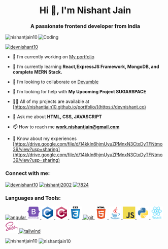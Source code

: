 
<h1 align="center">Hi 👋, I'm Nishant Jain</h1>
<h3 align="center">A passionate frontend developer from India</h3>
<img align="right" alt="Coding" width="400" src="https://c.tenor.com/NOYF3f82b_gAAAAC/programmer.gif">

<p align="left"> <img src="https://komarev.com/ghpvc/?username=nishantjain10&label=Profile%20views&color=0e75b6&style=flat" alt="nishantjain10" /> </p>

<p align="left"> <a href="https://twitter.com/devnishant10" target="blank"><img src="https://img.shields.io/twitter/follow/devnishant10?logo=twitter&style=for-the-badge" alt="devnishant10" /></a> </p>

- 🔭 I’m currently working on [My portfolio](https://github.com/Nishantjain10/portfolio)

- 🌱 I’m currently learning **React,ExpressJS Framework, MongoDB, and complete MERN Stack.**

- 👯 I’m looking to collaborate on [Devumble](https://github.com/yashsehgal/devumble)

- 🤝 I’m looking for help with **My Upcoming Project SUGARSPACE**

- 👨‍💻 All of my projects are available at [https://nishantjain10.github.io/portfolio/](https://devnishant.co)

- 💬 Ask me about **HTML, CSS, JAVASCRIPT**

- 📫 How to reach me **work.nishantjain@gmail.com**

- 📄 Know about my experiences [https://drive.google.com/file/d/14kkIn6hjmUyuZPMnxN3CtxDyTFNtmo39/view?usp=sharing](https://drive.google.com/file/d/14kkIn6hjmUyuZPMnxN3CtxDyTFNtmo39/view?usp=sharing)

<h3 align="left">Connect with me:</h3>
<p align="left">
<a href="https://twitter.com/devnishant10" target="blank"><img align="center" src="https://raw.githubusercontent.com/rahuldkjain/github-profile-readme-generator/master/src/images/icons/Social/twitter.svg" alt="devnishant10" height="30" width="40" /></a>
<a href="https://linkedin.com/in/nishantj2002" target="blank"><img align="center" src="https://raw.githubusercontent.com/rahuldkjain/github-profile-readme-generator/master/src/images/icons/Social/linked-in-alt.svg" alt="nishantj2002" height="30" width="40" /></a>
<a href="https://discord.gg/7824" target="blank"><img align="center" src="https://raw.githubusercontent.com/rahuldkjain/github-profile-readme-generator/master/src/images/icons/Social/discord.svg" alt="7824" height="30" width="40" /></a>
</p>

<h3 align="left">Languages and Tools:</h3>
<p align="left"> <a href="https://angular.io" target="_blank" rel="noreferrer"> <img src="https://angular.io/assets/images/logos/angular/angular.svg" alt="angular" width="40" height="40"/> </a> <a href="https://getbootstrap.com" target="_blank" rel="noreferrer"> <img src="https://raw.githubusercontent.com/devicons/devicon/master/icons/bootstrap/bootstrap-plain-wordmark.svg" alt="bootstrap" width="40" height="40"/> </a> <a href="https://www.cprogramming.com/" target="_blank" rel="noreferrer"> <img src="https://raw.githubusercontent.com/devicons/devicon/master/icons/c/c-original.svg" alt="c" width="40" height="40"/> </a> <a href="https://www.w3schools.com/cpp/" target="_blank" rel="noreferrer"> <img src="https://raw.githubusercontent.com/devicons/devicon/master/icons/cplusplus/cplusplus-original.svg" alt="cplusplus" width="40" height="40"/> </a> <a href="https://www.w3schools.com/css/" target="_blank" rel="noreferrer"> <img src="https://raw.githubusercontent.com/devicons/devicon/master/icons/css3/css3-original-wordmark.svg" alt="css3" width="40" height="40"/> </a> <a href="https://git-scm.com/" target="_blank" rel="noreferrer"> <img src="https://www.vectorlogo.zone/logos/git-scm/git-scm-icon.svg" alt="git" width="40" height="40"/> </a> <a href="https://www.w3.org/html/" target="_blank" rel="noreferrer"> <img src="https://raw.githubusercontent.com/devicons/devicon/master/icons/html5/html5-original-wordmark.svg" alt="html5" width="40" height="40"/> </a> <a href="https://www.java.com" target="_blank" rel="noreferrer"> <img src="https://raw.githubusercontent.com/devicons/devicon/master/icons/java/java-original.svg" alt="java" width="40" height="40"/> </a> <a href="https://developer.mozilla.org/en-US/docs/Web/JavaScript" target="_blank" rel="noreferrer"> <img src="https://raw.githubusercontent.com/devicons/devicon/master/icons/javascript/javascript-original.svg" alt="javascript" width="40" height="40"/> </a> <a href="https://www.python.org" target="_blank" rel="noreferrer"> <img src="https://raw.githubusercontent.com/devicons/devicon/master/icons/python/python-original.svg" alt="python" width="40" height="40"/> </a> <a href="https://reactjs.org/" target="_blank" rel="noreferrer"> <img src="https://raw.githubusercontent.com/devicons/devicon/master/icons/react/react-original-wordmark.svg" alt="react" width="40" height="40"/> </a> <a href="https://sass-lang.com" target="_blank" rel="noreferrer"> <img src="https://raw.githubusercontent.com/devicons/devicon/master/icons/sass/sass-original.svg" alt="sass" width="40" height="40"/> </a> <a href="https://tailwindcss.com/" target="_blank" rel="noreferrer"> <img src="https://www.vectorlogo.zone/logos/tailwindcss/tailwindcss-icon.svg" alt="tailwind" width="40" height="40"/> </a> </p>

<p><img align="left" src="https://github-readme-stats.vercel.app/api/top-langs?username=nishantjain10&show_icons=true&locale=en&layout=compact" alt="nishantjain10" /></p>

<p>&nbsp;<img align="center" src="https://github-readme-stats.vercel.app/api?username=nishantjain10&show_icons=true&locale=en" alt="nishantjain10" /></p>
